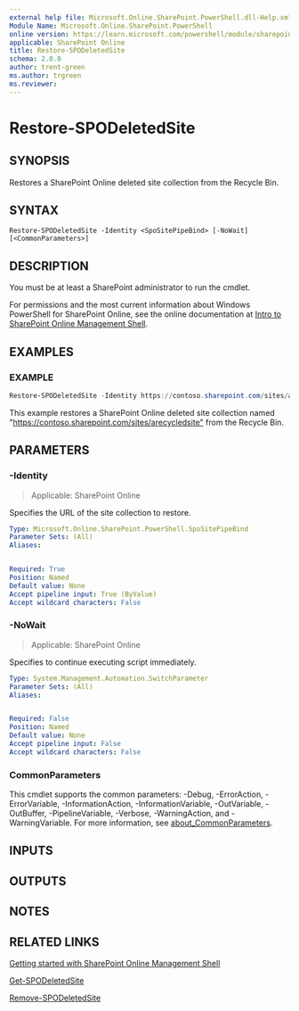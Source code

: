 ```yaml
---
external help file: Microsoft.Online.SharePoint.PowerShell.dll-Help.xml
Module Name: Microsoft.Online.SharePoint.PowerShell
online version: https://learn.microsoft.com/powershell/module/sharepoint-online/restore-spodeletedsite
applicable: SharePoint Online
title: Restore-SPODeletedSite
schema: 2.0.0
author: trent-green
ms.author: trgreen
ms.reviewer:
---
```


# Restore-SPODeletedSite

## SYNOPSIS

Restores a SharePoint Online deleted site collection from the Recycle Bin.

## SYNTAX

```
Restore-SPODeletedSite -Identity <SpoSitePipeBind> [-NoWait] [<CommonParameters>]
```

## DESCRIPTION

You must be at least a SharePoint administrator to run the cmdlet.

For permissions and the most current information about Windows PowerShell for SharePoint Online, see the online documentation at [Intro to SharePoint Online Management Shell](/powershell/sharepoint/sharepoint-online/introduction-sharepoint-online-management-shell).

## EXAMPLES

### EXAMPLE

```powershell
Restore-SPODeletedSite -Identity https://contoso.sharepoint.com/sites/arecycledsite
```

This example restores a SharePoint Online deleted site collection named "<https://contoso.sharepoint.com/sites/arecycledsite"> from the Recycle Bin.

## PARAMETERS

### -Identity

> Applicable: SharePoint Online

Specifies the URL of the site collection to restore.

```yaml
Type: Microsoft.Online.SharePoint.PowerShell.SpoSitePipeBind
Parameter Sets: (All)
Aliases:


Required: True
Position: Named
Default value: None
Accept pipeline input: True (ByValue)
Accept wildcard characters: False
```

### -NoWait

> Applicable: SharePoint Online

Specifies to continue executing script immediately.

```yaml
Type: System.Management.Automation.SwitchParameter
Parameter Sets: (All)
Aliases:


Required: False
Position: Named
Default value: None
Accept pipeline input: False
Accept wildcard characters: False
```

### CommonParameters

This cmdlet supports the common parameters: -Debug, -ErrorAction, -ErrorVariable, -InformationAction, -InformationVariable, -OutVariable, -OutBuffer, -PipelineVariable, -Verbose, -WarningAction, and -WarningVariable. For more information, see [about_CommonParameters](https://go.microsoft.com/fwlink/?LinkID=113216).

## INPUTS

## OUTPUTS

## NOTES

## RELATED LINKS

[Getting started with SharePoint Online Management Shell](/powershell/sharepoint/sharepoint-online/connect-sharepoint-online)

[Get-SPODeletedSite](Get-SPODeletedSite.md)

[Remove-SPODeletedSite](Remove-SPODeletedSite.md)
